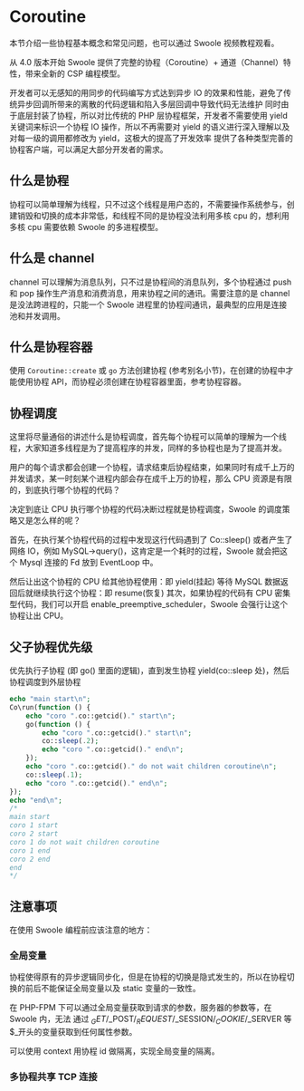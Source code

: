 # Coroutine
本节介绍一些协程基本概念和常见问题，也可以通过 Swoole 视频教程观看。

从 4.0 版本开始 Swoole 提供了完整的协程（Coroutine）+ 通道（Channel）特性，带来全新的 CSP 编程模型。

开发者可以无感知的用同步的代码编写方式达到异步 IO 的效果和性能，避免了传统异步回调所带来的离散的代码逻辑和陷入多层回调中导致代码无法维护
同时由于底层封装了协程，所以对比传统的 PHP 层协程框架，开发者不需要使用 yield 关键词来标识一个协程 IO 操作，所以不再需要对 yield 的语义进行深入理解以及对每一级的调用都修改为 yield，这极大的提高了开发效率
提供了各种类型完善的协程客户端，可以满足大部分开发者的需求。

## 什么是协程
协程可以简单理解为线程，只不过这个线程是用户态的，不需要操作系统参与，创建销毁和切换的成本非常低，和线程不同的是协程没法利用多核 cpu 的，想利用多核 cpu 需要依赖 Swoole 的多进程模型。

## 什么是 channel
channel 可以理解为消息队列，只不过是协程间的消息队列，多个协程通过 push 和 pop 操作生产消息和消费消息，用来协程之间的通讯。需要注意的是 channel 是没法跨进程的，只能一个 Swoole 进程里的协程间通讯，最典型的应用是连接池和并发调用。

## 什么是协程容器
使用 `Coroutine::create` 或 `go` 方法创建协程 (参考别名小节)，在创建的协程中才能使用协程 API，而协程必须创建在协程容器里面，参考协程容器。

## 协程调度
这里将尽量通俗的讲述什么是协程调度，首先每个协程可以简单的理解为一个线程，大家知道多线程是为了提高程序的并发，同样的多协程也是为了提高并发。

用户的每个请求都会创建一个协程，请求结束后协程结束，如果同时有成千上万的并发请求，某一时刻某个进程内部会存在成千上万的协程，那么 CPU 资源是有限的，到底执行哪个协程的代码？

决定到底让 CPU 执行哪个协程的代码决断过程就是协程调度，Swoole 的调度策略又是怎么样的呢？

首先，在执行某个协程代码的过程中发现这行代码遇到了 Co::sleep() 或者产生了网络 IO，例如 MySQL->query()，这肯定是一个耗时的过程，Swoole 就会把这个 Mysql 连接的 Fd 放到 EventLoop 中。

然后让出这个协程的 CPU 给其他协程使用：即 yield(挂起)
等待 MySQL 数据返回后就继续执行这个协程：即 resume(恢复)
其次，如果协程的代码有 CPU 密集型代码，我们可以开启 enable_preemptive_scheduler，Swoole 会强行让这个协程让出 CPU。

## 父子协程优先级
优先执行子协程 (即 go() 里面的逻辑)，直到发生协程 yield(co::sleep 处)，然后协程调度到外层协程
```php
echo "main start\n";
Co\run(function () {
    echo "coro ".co::getcid()." start\n";
    go(function () {
        echo "coro ".co::getcid()." start\n";
        co::sleep(.2);
        echo "coro ".co::getcid()." end\n";
    });
    echo "coro ".co::getcid()." do not wait children coroutine\n";
    co::sleep(.1);
    echo "coro ".co::getcid()." end\n";
});
echo "end\n";
/*
main start
coro 1 start
coro 2 start
coro 1 do not wait children coroutine
coro 1 end
coro 2 end
end
*/
```
## 注意事项
在使用 Swoole 编程前应该注意的地方：

### 全局变量
协程使得原有的异步逻辑同步化，但是在协程的切换是隐式发生的，所以在协程切换的前后不能保证全局变量以及 static 变量的一致性。

在 PHP-FPM 下可以通过全局变量获取到请求的参数，服务器的参数等，在 Swoole 内，无法 通过 $_GET/$_POST/$_REQUEST/$_SESSION/$_COOKIE/$_SERVER 等 $_开头的变量获取到任何属性参数。

可以使用 context 用协程 id 做隔离，实现全局变量的隔离。

### 多协程共享 TCP 连接